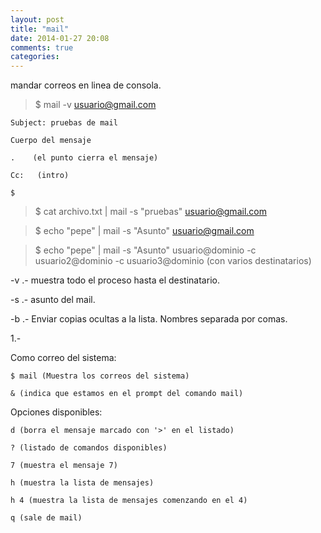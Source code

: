 ```yaml
---
layout: post
title: "mail"
date: 2014-01-27 20:08
comments: true
categories: 
---
```

mandar correos en linea de consola.

>$ mail -v usuario@gmail.com 

	Subject: pruebas de mail 

	Cuerpo del mensaje

	.    (el punto cierra el mensaje)

	Cc:   (intro)

	$

>$ cat archivo.txt | mail -s "pruebas" usuario@gmail.com 

>$ echo "pepe" | mail -s "Asunto" usuario@gmail.com

>$ echo "pepe" | mail -s "Asunto" usuario@dominio -c usuario2@dominio  -c usuario3@dominio  (con varios destinatarios)

-v .- muestra todo el proceso hasta el destinatario.

-s .- asunto del mail.

-b .- Enviar copias ocultas a la lista. Nombres separada por comas.

1.-

Como correo del sistema:

	$ mail (Muestra los correos del sistema)

	& (indica que estamos en el prompt del comando mail)

Opciones disponibles:

	d (borra el mensaje marcado con '>' en el listado)

	? (listado de comandos disponibles)

	7 (muestra el mensaje 7)

	h (muestra la lista de mensajes)

	h 4 (muestra la lista de mensajes comenzando en el 4)

	q (sale de mail)


